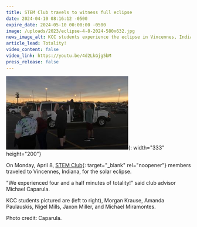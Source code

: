 ```yaml
---
title: STEM Club travels to witness full eclipse
date: 2024-04-10 08:16:12 -0500
expire_date: 2024-05-10 00:00:00 -0500
image: /uploads/2023/eclipse-4-8-2024-580x632.jpg
news_image_alt: KCC students experience the eclipse in Vincennes, Indiana
article_lead: Totality!
video_content: false
video_link: https://youtu.be/4d2LkGjg5bM
press_release: false
---
```

![KCC students experience the eclipse in Vincennes, Indiana.](/uploads/2023/eclipse-4-9-2024-333x200.jpg "Eclipse view"){: width="333" height="200"}

On Monday, April 8, [STEM Club](https://www.kcc.edu/student-resources/clubs/#stem-club "STEM Club"){: target="_blank" rel="noopener"} members traveled to Vincennes, Indiana, for the solar eclipse.

"We experienced four and a half minutes of totality!" said club advisor Michael Caparula.

KCC students pictured are (left to right), Morgan Krause, Amanda Paulauskis, Nigel Mills, Jaxon Miller, and Michael Miramontes.

Photo credit: Caparula.